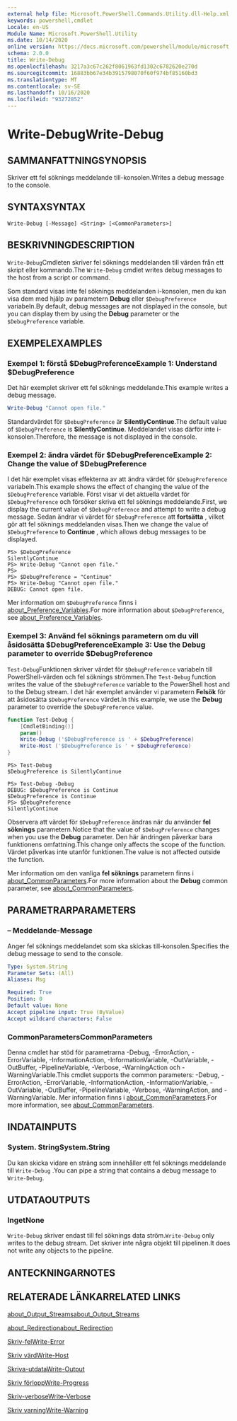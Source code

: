 ```yaml
---
external help file: Microsoft.PowerShell.Commands.Utility.dll-Help.xml
keywords: powershell,cmdlet
Locale: en-US
Module Name: Microsoft.PowerShell.Utility
ms.date: 10/14/2020
online version: https://docs.microsoft.com/powershell/module/microsoft.powershell.utility/write-debug?view=powershell-7&WT.mc_id=ps-gethelp
schema: 2.0.0
title: Write-Debug
ms.openlocfilehash: 3217a3c67c262f8061963fd1302c6782620e270d
ms.sourcegitcommit: 16883bb67e34b3915798070f60f974bf85160bd3
ms.translationtype: MT
ms.contentlocale: sv-SE
ms.lasthandoff: 10/16/2020
ms.locfileid: "93272852"
---
```

# <span data-ttu-id="0ca51-103">Write-Debug</span><span class="sxs-lookup"><span data-stu-id="0ca51-103">Write-Debug</span></span>

## <span data-ttu-id="0ca51-104">SAMMANFATTNING</span><span class="sxs-lookup"><span data-stu-id="0ca51-104">SYNOPSIS</span></span>
<span data-ttu-id="0ca51-105">Skriver ett fel söknings meddelande till-konsolen.</span><span class="sxs-lookup"><span data-stu-id="0ca51-105">Writes a debug message to the console.</span></span>

## <span data-ttu-id="0ca51-106">SYNTAX</span><span class="sxs-lookup"><span data-stu-id="0ca51-106">SYNTAX</span></span>

```
Write-Debug [-Message] <String> [<CommonParameters>]
```

## <span data-ttu-id="0ca51-107">BESKRIVNING</span><span class="sxs-lookup"><span data-stu-id="0ca51-107">DESCRIPTION</span></span>

<span data-ttu-id="0ca51-108">`Write-Debug`Cmdleten skriver fel söknings meddelanden till värden från ett skript eller kommando.</span><span class="sxs-lookup"><span data-stu-id="0ca51-108">The `Write-Debug` cmdlet writes debug messages to the host from a script or command.</span></span>

<span data-ttu-id="0ca51-109">Som standard visas inte fel söknings meddelanden i-konsolen, men du kan visa dem med hjälp av parametern **Debug** eller `$DebugPreference` variabeln.</span><span class="sxs-lookup"><span data-stu-id="0ca51-109">By default, debug messages are not displayed in the console, but you can display them by using the **Debug** parameter or the `$DebugPreference` variable.</span></span>

## <span data-ttu-id="0ca51-110">EXEMPEL</span><span class="sxs-lookup"><span data-stu-id="0ca51-110">EXAMPLES</span></span>

### <span data-ttu-id="0ca51-111">Exempel 1: förstå $DebugPreference</span><span class="sxs-lookup"><span data-stu-id="0ca51-111">Example 1: Understand $DebugPreference</span></span>

<span data-ttu-id="0ca51-112">Det här exemplet skriver ett fel söknings meddelande.</span><span class="sxs-lookup"><span data-stu-id="0ca51-112">This example writes a debug message.</span></span>

```powershell
Write-Debug "Cannot open file."
```

<span data-ttu-id="0ca51-113">Standardvärdet för `$DebugPreference` är **SilentlyContinue**.</span><span class="sxs-lookup"><span data-stu-id="0ca51-113">The default value of `$DebugPreference` is **SilentlyContinue**.</span></span> <span data-ttu-id="0ca51-114">Meddelandet visas därför inte i-konsolen.</span><span class="sxs-lookup"><span data-stu-id="0ca51-114">Therefore, the message is not displayed in the console.</span></span>

### <span data-ttu-id="0ca51-115">Exempel 2: ändra värdet för $DebugPreference</span><span class="sxs-lookup"><span data-stu-id="0ca51-115">Example 2: Change the value of $DebugPreference</span></span>

<span data-ttu-id="0ca51-116">I det här exemplet visas effekterna av att ändra värdet för `$DebugPreference` variabeln.</span><span class="sxs-lookup"><span data-stu-id="0ca51-116">This example shows the effect of changing the value of the `$DebugPreference` variable.</span></span> <span data-ttu-id="0ca51-117">Först visar vi det aktuella värdet för `$DebugPreference` och försöker skriva ett fel söknings meddelande.</span><span class="sxs-lookup"><span data-stu-id="0ca51-117">First, we display the current value of `$DebugPreference` and attempt to write a debug message.</span></span> <span data-ttu-id="0ca51-118">Sedan ändrar vi värdet för `$DebugPreference` att **fortsätta** , vilket gör att fel söknings meddelanden visas.</span><span class="sxs-lookup"><span data-stu-id="0ca51-118">Then we change the value of `$DebugPreference` to **Continue** , which allows debug messages to be displayed.</span></span>

```
PS> $DebugPreference
SilentlyContinue
PS> Write-Debug "Cannot open file."
PS>
PS> $DebugPreference = "Continue"
PS> Write-Debug "Cannot open file."
DEBUG: Cannot open file.
```

<span data-ttu-id="0ca51-119">Mer information om `$DebugPreference` finns i [about_Preference_Variables](/powershell/module/Microsoft.PowerShell.Core/About/about_Preference_Variables).</span><span class="sxs-lookup"><span data-stu-id="0ca51-119">For more information about `$DebugPreference`, see [about_Preference_Variables](/powershell/module/Microsoft.PowerShell.Core/About/about_Preference_Variables).</span></span>

### <span data-ttu-id="0ca51-120">Exempel 3: Använd fel söknings parametern om du vill åsidosätta $DebugPreference</span><span class="sxs-lookup"><span data-stu-id="0ca51-120">Example 3: Use the Debug parameter to override $DebugPreference</span></span>

<span data-ttu-id="0ca51-121">`Test-Debug`Funktionen skriver värdet för `$DebugPreference` variabeln till PowerShell-värden och fel söknings strömmen.</span><span class="sxs-lookup"><span data-stu-id="0ca51-121">The `Test-Debug` function writes the value of the `$DebugPreference` variable to the PowerShell host and to the Debug stream.</span></span> <span data-ttu-id="0ca51-122">I det här exemplet använder vi parametern **Felsök** för att åsidosätta `$DebugPreference` värdet.</span><span class="sxs-lookup"><span data-stu-id="0ca51-122">In this example, we use the **Debug** parameter to override the `$DebugPreference` value.</span></span>

```powershell
function Test-Debug {
    [CmdletBinding()]
    param()
    Write-Debug ('$DebugPreference is ' + $DebugPreference)
    Write-Host ('$DebugPreference is ' + $DebugPreference)
}
```

```
PS> Test-Debug
$DebugPreference is SilentlyContinue

PS> Test-Debug -Debug
DEBUG: $DebugPreference is Continue
$DebugPreference is Continue
PS> $DebugPreference
SilentlyContinue
```

<span data-ttu-id="0ca51-123">Observera att värdet för `$DebugPreference` ändras när du använder **fel söknings** parametern.</span><span class="sxs-lookup"><span data-stu-id="0ca51-123">Notice that the value of `$DebugPreference` changes when you use the **Debug** parameter.</span></span> <span data-ttu-id="0ca51-124">Den här ändringen påverkar bara funktionens omfattning.</span><span class="sxs-lookup"><span data-stu-id="0ca51-124">This change only affects the scope of the function.</span></span> <span data-ttu-id="0ca51-125">Värdet påverkas inte utanför funktionen.</span><span class="sxs-lookup"><span data-stu-id="0ca51-125">The value is not affected outside the function.</span></span>

<span data-ttu-id="0ca51-126">Mer information om den vanliga **fel söknings** parametern finns i [about_CommonParameters](https://go.microsoft.com/fwlink/?LinkID=113216).</span><span class="sxs-lookup"><span data-stu-id="0ca51-126">For more information about the **Debug** common parameter, see [about_CommonParameters](https://go.microsoft.com/fwlink/?LinkID=113216).</span></span>

## <span data-ttu-id="0ca51-127">PARAMETRAR</span><span class="sxs-lookup"><span data-stu-id="0ca51-127">PARAMETERS</span></span>

### <span data-ttu-id="0ca51-128">– Meddelande</span><span class="sxs-lookup"><span data-stu-id="0ca51-128">-Message</span></span>

<span data-ttu-id="0ca51-129">Anger fel söknings meddelandet som ska skickas till-konsolen.</span><span class="sxs-lookup"><span data-stu-id="0ca51-129">Specifies the debug message to send to the console.</span></span>

```yaml
Type: System.String
Parameter Sets: (All)
Aliases: Msg

Required: True
Position: 0
Default value: None
Accept pipeline input: True (ByValue)
Accept wildcard characters: False
```

### <span data-ttu-id="0ca51-130">CommonParameters</span><span class="sxs-lookup"><span data-stu-id="0ca51-130">CommonParameters</span></span>

<span data-ttu-id="0ca51-131">Denna cmdlet har stöd för parametrarna -Debug, -ErrorAction, -ErrorVariable, -InformationAction, -InformationVariable, -OutVariable, -OutBuffer, -PipelineVariable, -Verbose, -WarningAction och -WarningVariable.</span><span class="sxs-lookup"><span data-stu-id="0ca51-131">This cmdlet supports the common parameters: -Debug, -ErrorAction, -ErrorVariable, -InformationAction, -InformationVariable, -OutVariable, -OutBuffer, -PipelineVariable, -Verbose, -WarningAction, and -WarningVariable.</span></span> <span data-ttu-id="0ca51-132">Mer information finns i [about_CommonParameters](https://go.microsoft.com/fwlink/?LinkID=113216).</span><span class="sxs-lookup"><span data-stu-id="0ca51-132">For more information, see [about_CommonParameters](https://go.microsoft.com/fwlink/?LinkID=113216).</span></span>

## <span data-ttu-id="0ca51-133">INDATA</span><span class="sxs-lookup"><span data-stu-id="0ca51-133">INPUTS</span></span>

### <span data-ttu-id="0ca51-134">System. String</span><span class="sxs-lookup"><span data-stu-id="0ca51-134">System.String</span></span>

<span data-ttu-id="0ca51-135">Du kan skicka vidare en sträng som innehåller ett fel söknings meddelande till `Write-Debug` .</span><span class="sxs-lookup"><span data-stu-id="0ca51-135">You can pipe a string that contains a debug message to `Write-Debug`.</span></span>

## <span data-ttu-id="0ca51-136">UTDATA</span><span class="sxs-lookup"><span data-stu-id="0ca51-136">OUTPUTS</span></span>

### <span data-ttu-id="0ca51-137">Inget</span><span class="sxs-lookup"><span data-stu-id="0ca51-137">None</span></span>

<span data-ttu-id="0ca51-138">`Write-Debug` skriver endast till fel söknings data ström.</span><span class="sxs-lookup"><span data-stu-id="0ca51-138">`Write-Debug` only writes to the debug stream.</span></span> <span data-ttu-id="0ca51-139">Det skriver inte några objekt till pipelinen.</span><span class="sxs-lookup"><span data-stu-id="0ca51-139">It does not write any objects to the pipeline.</span></span>

## <span data-ttu-id="0ca51-140">ANTECKNINGAR</span><span class="sxs-lookup"><span data-stu-id="0ca51-140">NOTES</span></span>

## <span data-ttu-id="0ca51-141">RELATERADE LÄNKAR</span><span class="sxs-lookup"><span data-stu-id="0ca51-141">RELATED LINKS</span></span>

[<span data-ttu-id="0ca51-142">about_Output_Streams</span><span class="sxs-lookup"><span data-stu-id="0ca51-142">about_Output_Streams</span></span>](../Microsoft.PowerShell.Core/About/about_Output_Streams.md)

[<span data-ttu-id="0ca51-143">about_Redirection</span><span class="sxs-lookup"><span data-stu-id="0ca51-143">about_Redirection</span></span>](../Microsoft.PowerShell.Core/About/about_Redirection.md)

[<span data-ttu-id="0ca51-144">Skriv-fel</span><span class="sxs-lookup"><span data-stu-id="0ca51-144">Write-Error</span></span>](Write-Error.md)

[<span data-ttu-id="0ca51-145">Skriv värd</span><span class="sxs-lookup"><span data-stu-id="0ca51-145">Write-Host</span></span>](Write-Host.md)

[<span data-ttu-id="0ca51-146">Skriva-utdata</span><span class="sxs-lookup"><span data-stu-id="0ca51-146">Write-Output</span></span>](Write-Output.md)

[<span data-ttu-id="0ca51-147">Skriv förlopp</span><span class="sxs-lookup"><span data-stu-id="0ca51-147">Write-Progress</span></span>](Write-Progress.md)

[<span data-ttu-id="0ca51-148">Skriv-verbose</span><span class="sxs-lookup"><span data-stu-id="0ca51-148">Write-Verbose</span></span>](Write-Verbose.md)

[<span data-ttu-id="0ca51-149">Skriv varning</span><span class="sxs-lookup"><span data-stu-id="0ca51-149">Write-Warning</span></span>](Write-Warning.md)
